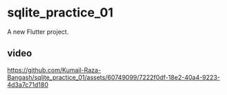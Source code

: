 # sqlite_practice_01

A new Flutter project.

## video


https://github.com/Kumail-Raza-Bangash/sqlite_practice_01/assets/60749099/7222f0df-18e2-40a4-9223-4d3a7c71d180

